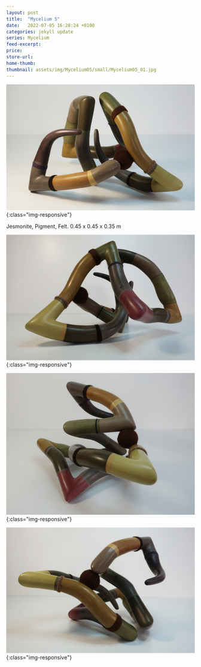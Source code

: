 ```yaml
---
layout: post
title:  "Mycelium 5"
date:   2022-07-05 16:28:24 +0100
categories: jekyll update
series: Mycelium
feed-excerpt:
price:
store-url:
home-thumb: 
thumbnail: assets/img/Mycelium05/small/Mycelium05_01.jpg
---
```

![Mycelium 5 Sculpture](/assets/img/Mycelium05/Mycelium05_01.jpg){:class="img-responsive"}

Jesmonite, Pigment, Felt. 0.45 x 0.45 x 0.35 m

![Mycelium 5 Sculpture](/assets/img/Mycelium05/Mycelium05_03.jpg){:class="img-responsive"}

![Mycelium 5 Sculpture](/assets/img/Mycelium05/Mycelium05_04.jpg){:class="img-responsive"}

![Mycelium 5 Sculpture](/assets/img/Mycelium05/Mycelium05_05.jpg){:class="img-responsive"}

